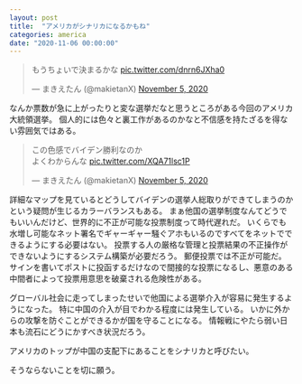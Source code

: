 ```yaml
---
layout: post
title:  "アメリカがシナリカになるかもね"
categories: america
date: "2020-11-06 00:00:00"
---
```


<blockquote class="twitter-tweet tw-align-center" data-conversation="none"><p lang="ja" dir="ltr">もうちょいで決まるかな <a href="https://t.co/dnrn6JXha0">pic.twitter.com/dnrn6JXha0</a></p>&mdash; まきえたん (@makietanX) <a href="https://twitter.com/makietanX/status/1324211276789112833?ref_src=twsrc%5Etfw">November 5, 2020</a></blockquote> <script async src="https://platform.twitter.com/widgets.js" charset="utf-8"></script>

なんか票数が急に上がったりと変な選挙だなと思うところがある今回のアメリカ大統領選挙。
個人的には色々と裏工作があるのかなと不信感を持たざるを得ない雰囲気ではある。

<blockquote class="twitter-tweet tw-align-center"><p lang="ja" dir="ltr">この色感でバイデン勝利なのか<br>よくわからんな <a href="https://t.co/XQA71lsc1P">pic.twitter.com/XQA71lsc1P</a></p>&mdash; まきえたん (@makietanX) <a href="https://twitter.com/makietanX/status/1324209249187106818?ref_src=twsrc%5Etfw">November 5, 2020</a></blockquote> <script async src="https://platform.twitter.com/widgets.js" charset="utf-8"></script>

詳細なマップを見ているとどうしてバイデンの選挙人総取りができてしまうのかという疑問が生じるカラーバランスもある。
まぁ他国の選挙制度なんてどうでもいいんだけど、世界的に不正が可能な投票制度って時代遅れだ。
いくらでも水増し可能なネット署名でギャーギャー騒ぐアホもいるのですべてをネットでできるようにする必要はない。
投票する人の厳格な管理と投票結果の不正操作ができないようにするシステム構築が必要だろう。
郵便投票では不正が可能だ。
サインを書いてポストに投函するだけなので間接的な投票になるし、悪意のある中間者によって投票用意思を破棄される危険性がある。

グローバル社会に走ってしまったせいで他国による選挙介入が容易に発生するようになった。
特に中国の介入が目でわかる程度には発生している。
いかに外からの攻撃を防ぐことができるかが国を守ることになる。
情報戦にやたら弱い日本も流石にどうにかすべき状況だろう。

アメリカのトップが中国の支配下にあることをシナリカと呼びたい。

そうならないことを切に願う。
